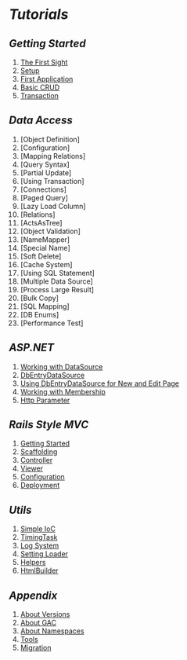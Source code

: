 *Tutorials*
==========

*Getting Started*
----------

1. [The First Sight](GettingStarted/TheFirstSight.md)
1. [Setup](GettingStarted/Setup.md)
1. [First Application](GettingStarted/FirstApplication.md)
1. [Basic CRUD](GettingStarted/BasicCRUD.md)
1. [Transaction](GettingStarted/Transaction.md)

*Data Access*
----------

1. [Object Definition]
1. [Configuration]
1. [Mapping Relations]
1. [Query Syntax]
1. [Partial Update]
1. [Using Transaction]
1. [Connections]
1. [Paged Query]
1. [Lazy Load Column]
1. [Relations]
1. [ActsAsTree]
1. [Object Validation]
1. [NameMapper]
1. [Special Name]
1. [Soft Delete]
1. [Cache System]
1. [Using SQL Statement]
1. [Multiple Data Source]
1. [Process Large Result]
1. [Bulk Copy]
1. [SQL Mapping]
1. [DB Enums]
1. [Performance Test]

*ASP.NET*
----------

1. [Working with DataSource](ASP.NET/WorkingWithDataSource.md)
1. [DbEntryDataSource](ASP.NET/DbEntryDataSource.md)
1. [Using DbEntryDataSource for New and Edit Page](ASP.NET/UsingDbEntryDataSourceForNewAndEditPage.md)
1. [Working with Membership](ASP.NET/WorkingWithMembership.md)
1. [Http Parameter](ASP.NET/HttpParameter.md)

*Rails Style MVC*
----------

1. [Getting Started](RailsStyleMVC/GettingStarted.md)
1. [Scaffolding](RailsStyleMVC/Scaffolding.md)
1. [Controller](RailsStyleMVC/Controller.md)
1. [Viewer](RailsStyleMVC/Viewer.md)
1. [Configuration](RailsStyleMVC/Configuration.md)
1. [Deployment](RailsStyleMVC/Deployment.md)

*Utils*
----------

1. [Simple IoC](Utils/SimpleIoC.md)
1. [TimingTask](Utils/TimingTask.md)
1. [Log System](Utils/LogSystem.md)
1. [Setting Loader](Utils/SettingLoader.md)
1. [Helpers](Utils/Helpers.md)
1. [HtmlBuilder](Utils/HtmlBuilder.md)

*Appendix*
----------

1. [About Versions](Appendix/AboutVersions.md)
1. [About GAC](Appendix/AboutGAC.md)
1. [About Namespaces](Appendix/AboutNamespaces.md)
1. [Tools](Appendix/Tools.md)
1. [Migration](Appendix/Migration.md)
